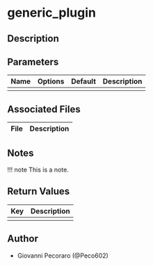 # generic_plugin

## Description

## Parameters

| Name | Options | Default | Description |
| --- | --- | --- | --- |
|     |     |     |     |

## Associated Files
| File | Description |
| ---- | ----------- |

## Notes
!!! note
    This is a note.

## Return Values
| Key | Description |
| --- | --- |
|     |     |

## Author
- Giovanni Pecoraro (@Peco602)